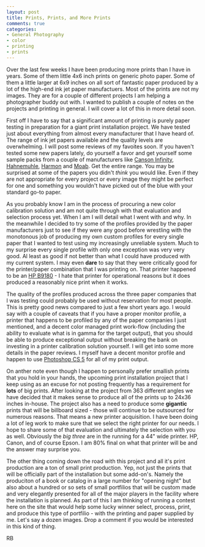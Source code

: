 ```yaml
---
layout: post
title: Prints, Prints, and More Prints
comments: true
categories:
- General Photography
- color
- printing
- prints
---
```

Over the last few weeks I have been producing more prints than I have in years. Some of them little 4x6 inch prints on generic photo paper. Some of them a little larger at 6x9 inches on all sort of fantastic paper produced by a lot of the high-end ink jet paper manufactuers. Most of the prints are not my images. They are for a couple of different projects I am helping a photographer buddy out with. I wanted to publish a couple of notes on the projects and printing in general. I will cover a lot of this in more detail soon.

<!--more-->

First off I have to say that a significant amount of printing is purely paper testing in preparation for a giant print installation project. We have tested just about everything from almost every manufacturer that I have heard of. The range of ink jet papers available and the quality levels are overwhelming. I will post some reviews of my favoites soon. If you haven't tested some new papers lately, do yourself a favor and get yourself some sample packs from a couple of manufacturers like [Canson Infinity](http://www.canson-infinity.com/en/index.asp), [Hahnemuhle](http://www.hahnemuehle.com/site/en/169/home.html), [Harmon](http://www.harman-inkjet.com/home.asp) and [Moab](http://moabpaper.com/). Get the entire range. You may be surprised at some of the papers you didn't *think* you would like. Even if they are not appropriate for every project or every image they might be perfect for one and something you wouldn't have picked out of the blue with your standard go-to paper.

As you probably know I am in the process of procuring a new color calibration solution and am not quite through with that evaluation and selection process yet. When I am I will detail what I went with and why. In the meanwhile I decided to try some of the profiles provided by the paper manufacturers just to see if they were any good before wrestling with the monotonous job of producing my own custom profiles for every single paper that I wanted to test using my increasingly unreliable system. Much to my surprise every single profile with only one exception was very very good. Al least as good if not better than what I could have produced with my current system. I may even **dare** to say that they were critically good for the printer/paper combination that I was printing on. That printer happened to be an [HP B9180](http://www.amazon.com/gp/product/B000GWMK8C/ref=as_li_ss_tl?ie=UTF8&tag=rbde-20&linkCode=as2&camp=1789&creative=390957&creativeASIN=B000GWMK8C) - I hate that printer for operational reasons but it does produced a reasonably nice print when it works.

The quality of the profiles produced across the three paper companies that I was testing could probably be used without reservation for most people. This is pretty good news compared to just a few short years ago. I would say with a couple of caveats that if you have a proper monitor profile, a printer that happens to be profiled by any of the paper companies I just mentioned, and a decent color managed print work-flow (including the ability to evaluate what is in gamma for the target output), that you should be able to produce exceptional output without breaking the bank on investing in a printer calibration solution yourself. I will get into some more details in the paper reviews. I myself have a decent monitor profile and happen to use [Photoshop CS 5](http://www.amazon.com/gp/product/B003B32B2I/ref=as_li_ss_tl?ie=UTF8&tag=rbde-20&linkCode=as2&camp=1789&creative=390957&creativeASIN=B003B32B2I) for all of my print output.

On anther note even though I happen to personally prefer smallish prints that you hold in your hands, the upcoming print installation project that I keep using as an excuse for not posting frequently has a requirement for **lots** of big prints. After looking at the project from 363 different angles we have decided that it makes sense to produce all of the prints up to 24x36 inches in-house. The project also has a need to produce some **gigantic** prints that will be billboard sized - those will continue to be outsourced for numerous reasons. That means a new printer acquisition. I have been doing a lot of leg work to make sure that we select the right printer for our needs. I hope to share some of that evaluation and ultimately the selection with you as well. Obviously the *big three* are in the running for a 44" wide printer. HP, Canon, and of course Epson. I am 80% final on what that printer will be and the answer may surprise you.

The other thing coming down the road with this project and all it's print production are a ton of small print production. Yep, not just the prints that will be officially part of the installation but some add-on's. Namely the produciton of a book or catalog in a large number for "opening night" but also about a hundred or so sets of small portfilios that will be custom made and very elegantly presented for all of the major players in the facility where the installation is planned. As part of this I am thinking of running a contest here on the site that would help some lucky winner select, process, print, and produce this type of portfilio - with the printing and paper supplied by me. Let's say a dozen images. Drop a comment if you would be interested in this kind of thing.

RB